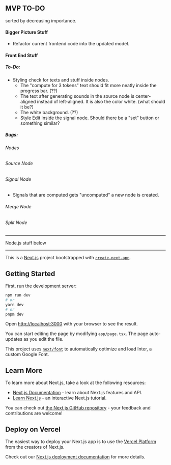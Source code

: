 ## MVP TO-DO

sorted by decreasing importance.

#### Bigger Picture Stuff

- Refactor current frontend code into the updated model.

#### Front End Stuff

##### To-Do:

- Styling check for texts and stuff inside nodes.
  - The "compute for 3 tokens" text should fit more neatly inside the progress bar. (??)
  - The text after generating sounds in the source node is center-aligned instead of left-aligned. It is also the color white. (what should it be?)
  - The white background. (??)
  - Style Edit inside the signal node. Should there be a "set" button or something similar?

##### Bugs:

###### Nodes

###### Source Node

###### Signal Node

- Signals that are computed gets "uncomputed" a new node is created.

###### Merge Node

###### Split Node

---

Node.js stuff below

---

This is a [Next.js](https://nextjs.org/) project bootstrapped with [`create-next-app`](https://github.com/vercel/next.js/tree/canary/packages/create-next-app).

## Getting Started

First, run the development server:

```bash
npm run dev
# or
yarn dev
# or
pnpm dev
```

Open [http://localhost:3000](http://localhost:3000) with your browser to see the result.

You can start editing the page by modifying `app/page.tsx`. The page auto-updates as you edit the file.

This project uses [`next/font`](https://nextjs.org/docs/basic-features/font-optimization) to automatically optimize and load Inter, a custom Google Font.

## Learn More

To learn more about Next.js, take a look at the following resources:

- [Next.js Documentation](https://nextjs.org/docs) - learn about Next.js features and API.
- [Learn Next.js](https://nextjs.org/learn) - an interactive Next.js tutorial.

You can check out [the Next.js GitHub repository](https://github.com/vercel/next.js/) - your feedback and contributions are welcome!

## Deploy on Vercel

The easiest way to deploy your Next.js app is to use the [Vercel Platform](https://vercel.com/new?utm_medium=default-template&filter=next.js&utm_source=create-next-app&utm_campaign=create-next-app-readme) from the creators of Next.js.

Check out our [Next.js deployment documentation](https://nextjs.org/docs/deployment) for more details.
